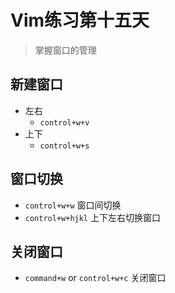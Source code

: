 # Vim练习第十五天

> 掌握窗口的管理

## 新建窗口

- 左右
	- `control+w+v`
- 上下
	- `control+w+s`

## 窗口切换

- `control+w+w` 窗口间切换
- `control+w+hjkl` 上下左右切换窗口
## 关闭窗口
- `command+w` or `control+w+c` 关闭窗口
